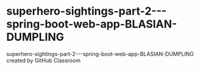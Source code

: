 # superhero-sightings-part-2---spring-boot-web-app-BLASIAN-DUMPLING
superhero-sightings-part-2---spring-boot-web-app-BLASIAN-DUMPLING created by GitHub Classroom
